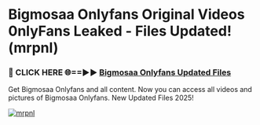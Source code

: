 # Bigmosaa Onlyfans Original Videos 0nlyFans Leaked - Files Updated! (mrpnl)

<h3>🔴 CLICK HERE 🌐==►► <a href="https://tinyurl.com/ehrbuxhb" rel="nofollow">Bigmosaa Onlyfans Updated Files</a></h3>

Get Bigmosaa Onlyfans and all content. Now you can access all videos and pictures of Bigmosaa Onlyfans. New Updated Files 2025!

[![mrpnl](https://i.imgur.com/lVYEuWS.gif)](https://tinyurl.com/ehrbuxhb)
